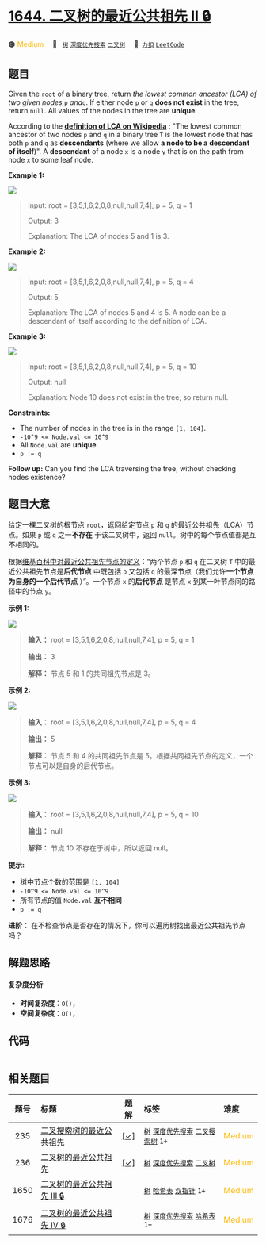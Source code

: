 # [1644. 二叉树的最近公共祖先 II 🔒](https://2xiao.github.io/leetcode-js/problem/1644.html)

🟠 <font color=#ffb800>Medium</font>&emsp; 🔖&ensp; [`树`](/tag/tree.md) [`深度优先搜索`](/tag/depth-first-search.md) [`二叉树`](/tag/binary-tree.md)&emsp; 🔗&ensp;[`力扣`](https://leetcode.cn/problems/lowest-common-ancestor-of-a-binary-tree-ii) [`LeetCode`](https://leetcode.com/problems/lowest-common-ancestor-of-a-binary-tree-ii)

## 题目

Given the `root` of a binary tree, return _the lowest common ancestor (LCA) of
two given nodes,_`p` _and_`q`. If either node `p` or `q` **does not exist** in
the tree, return `null`. All values of the nodes in the tree are **unique**.

According to the **[definition of LCA on
Wikipedia](https://en.wikipedia.org/wiki/Lowest_common_ancestor)** : "The
lowest common ancestor of two nodes `p` and `q` in a binary tree `T` is the
lowest node that has both `p` and `q` as **descendants** (where we allow **a
node to be a descendant of itself**)". A **descendant** of a node `x` is a
node `y` that is on the path from node `x` to some leaf node.



**Example 1:**

![](https://fastly.jsdelivr.net/gh/doocs/leetcode@main/solution/1600-1699/1644.Lowest%20Common%20Ancestor%20of%20a%20Binary%20Tree%20II/images/binarytree.png)

> Input: root = [3,5,1,6,2,0,8,null,null,7,4], p = 5, q = 1
> 
> Output: 3
> 
> Explanation: The LCA of nodes 5 and 1 is 3.

**Example 2:**

![](https://fastly.jsdelivr.net/gh/doocs/leetcode@main/solution/1600-1699/1644.Lowest%20Common%20Ancestor%20of%20a%20Binary%20Tree%20II/images/binarytree.png)

> Input: root = [3,5,1,6,2,0,8,null,null,7,4], p = 5, q = 4
> 
> Output: 5
> 
> Explanation: The LCA of nodes 5 and 4 is 5. A node can be a descendant of itself according to the definition of LCA.

**Example 3:**

![](https://fastly.jsdelivr.net/gh/doocs/leetcode@main/solution/1600-1699/1644.Lowest%20Common%20Ancestor%20of%20a%20Binary%20Tree%20II/images/binarytree.png)

> Input: root = [3,5,1,6,2,0,8,null,null,7,4], p = 5, q = 10
> 
> Output: null
> 
> Explanation: Node 10 does not exist in the tree, so return null.

**Constraints:**

  * The number of nodes in the tree is in the range `[1, 104]`.
  * `-10^9 <= Node.val <= 10^9`
  * All `Node.val` are **unique**.
  * `p != q`



**Follow up:**  Can you find the LCA traversing the tree, without checking
nodes existence?


## 题目大意

给定一棵二叉树的根节点 `root`，返回给定节点 `p` 和 `q` 的最近公共祖先（LCA）节点。如果 `p` 或 `q` 之一**不存在**
于该二叉树中，返回 `null`。树中的每个节点值都是互不相同的。

根据[维基百科中对最近公共祖先节点的定义](https://en.wikipedia.org/wiki/Lowest_common_ancestor)：“两个节点
`p` 和 `q` 在二叉树 `T` 中的最近公共祖先节点是**后代节点** 中既包括 `p` 又包括 `q`
的最深节点（我们允许**一个节点为自身的一个后代节点** ）”。一个节点 `x` 的**后代节点** 是节点 `x` 到某一叶节点间的路径中的节点 `y`。



**示例 1:**

![](https://fastly.jsdelivr.net/gh/doocs/leetcode@main/solution/1600-1699/1644.Lowest%20Common%20Ancestor%20of%20a%20Binary%20Tree%20II/images/binarytree.png)

> 
> 
> 
> 
> 
> **输入：** root = [3,5,1,6,2,0,8,null,null,7,4], p = 5, q = 1
> 
> **输出：** 3
> 
> **解释：** 节点 5 和 1 的共同祖先节点是 3。

**示例 2:**

![](https://fastly.jsdelivr.net/gh/doocs/leetcode@main/solution/1600-1699/1644.Lowest%20Common%20Ancestor%20of%20a%20Binary%20Tree%20II/images/binarytree.png)

> 
> 
> 
> 
> 
> **输入：** root = [3,5,1,6,2,0,8,null,null,7,4], p = 5, q = 4
> 
> **输出：** 5
> 
> **解释：** 节点 5 和 4 的共同祖先节点是 5。根据共同祖先节点的定义，一个节点可以是自身的后代节点。

**示例 3:**

![](https://fastly.jsdelivr.net/gh/doocs/leetcode@main/solution/1600-1699/1644.Lowest%20Common%20Ancestor%20of%20a%20Binary%20Tree%20II/images/binarytree.png)

> 
> 
> 
> 
> 
> **输入：** root = [3,5,1,6,2,0,8,null,null,7,4], p = 5, q = 10
> 
> **输出：** null
> 
> **解释：** 节点 10 不存在于树中，所以返回 null。
> 
> 



**提示:**

  * 树中节点个数的范围是 `[1, 104]`
  * `-10^9 <= Node.val <= 10^9`
  * 所有节点的值 `Node.val` **互不相同**
  * `p != q`



**进阶：** 在不检查节点是否存在的情况下，你可以遍历树找出最近公共祖先节点吗？


## 解题思路

#### 复杂度分析

- **时间复杂度**：`O()`，
- **空间复杂度**：`O()`，

## 代码

```javascript

```

## 相关题目

<!-- prettier-ignore -->
| 题号 | 标题 | 题解 | 标签 | 难度 |
| :------: | :------ | :------: | :------ | :------ |
| 235 | [二叉搜索树的最近公共祖先](https://leetcode.com/problems/lowest-common-ancestor-of-a-binary-search-tree) | [[✓]](/problem/0235.md) |  [`树`](/tag/tree.md) [`深度优先搜索`](/tag/depth-first-search.md) [`二叉搜索树`](/tag/binary-search-tree.md) `1+` | <font color=#ffb800>Medium</font> |
| 236 | [二叉树的最近公共祖先](https://leetcode.com/problems/lowest-common-ancestor-of-a-binary-tree) | [[✓]](/problem/0236.md) |  [`树`](/tag/tree.md) [`深度优先搜索`](/tag/depth-first-search.md) [`二叉树`](/tag/binary-tree.md) | <font color=#ffb800>Medium</font> |
| 1650 | [二叉树的最近公共祖先 III 🔒](https://leetcode.com/problems/lowest-common-ancestor-of-a-binary-tree-iii) |  |  [`树`](/tag/tree.md) [`哈希表`](/tag/hash-table.md) [`双指针`](/tag/two-pointers.md) `1+` | <font color=#ffb800>Medium</font> |
| 1676 | [二叉树的最近公共祖先 IV 🔒](https://leetcode.com/problems/lowest-common-ancestor-of-a-binary-tree-iv) |  |  [`树`](/tag/tree.md) [`深度优先搜索`](/tag/depth-first-search.md) [`哈希表`](/tag/hash-table.md) `1+` | <font color=#ffb800>Medium</font> |